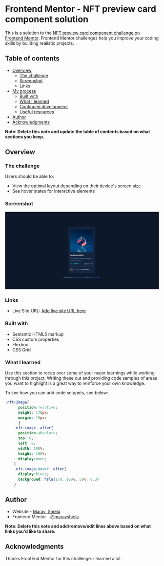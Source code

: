 # Frontend Mentor - NFT preview card component solution

This is a solution to the [NFT preview card component challenge on Frontend Mentor](https://www.frontendmentor.io/challenges/nft-preview-card-component-SbdUL_w0U). Frontend Mentor challenges help you improve your coding skills by building realistic projects. 

## Table of contents

- [Overview](#overview)
  - [The challenge](#the-challenge)
  - [Screenshot](#screenshot)
  - [Links](#links)
- [My process](#my-process)
  - [Built with](#built-with)
  - [What I learned](#what-i-learned)
  - [Continued development](#continued-development)
  - [Useful resources](#useful-resources)
- [Author](#author)
- [Acknowledgments](#acknowledgments)

**Note: Delete this note and update the table of contents based on what sections you keep.**

## Overview

### The challenge

Users should be able to:

- View the optimal layout depending on their device's screen size
- See hover states for interactive elements

### Screenshot

![1](./design/active-states-ss.jpg)

### Links

- Live Site URL: [Add live site URL here](https://your-live-site-url.com)

### Built with

- Semantic HTML5 markup
- CSS custom properties
- Flexbox
- CSS Grid

### What I learned

Use this section to recap over some of your major learnings while working through this project. Writing these out and providing code samples of areas you want to highlight is a great way to reinforce your own knowledge.

To see how you can add code snippets, see below:

```css
.nft-image{
      position:relative;
      height: 170px;
      margin: 15px;
      }
    .nft-image .after{
      position:absolute;
      top: 0;
      left: 0;
      width: 100%;
      height: 100%;
      display:none;
    }
    .nft-image:hover .after{
      display:block;
      background: hsla(178, 100%, 50%, 0.3)
    }
```


## Author

- Website - [Maray, Shiela](https://marayshiela-va.online/)
- Frontend Mentor - [@marayshiela](https://www.frontendmentor.io/profile/marayshiela)

**Note: Delete this note and add/remove/edit lines above based on what links you'd like to share.**

## Acknowledgments

Thanks FrontEnd Mentor for this challenge. i learned a lot.

